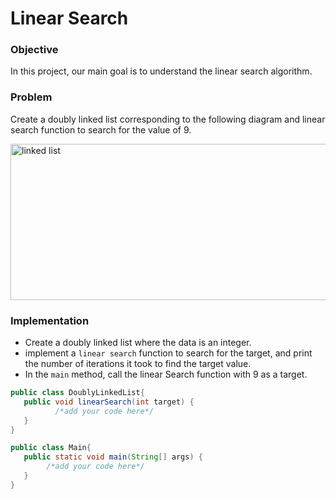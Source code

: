 # Linear Search

### Objective
In this project, our main goal is to understand the linear search algorithm.


### Problem
Create a doubly linked list corresponding to the following diagram and linear search function to search for the value of 9.
                                                           
<img width="999" height="250" alt="linked list" src="https://github.com/SAFCSP-Team/linear-search/blob/main/Image/search-project.jpg">

### Implementation
* Create a doubly linked list where the data is an integer.
* implement a `linear search` function to search for the target, and  print the number of iterations it took to find the target value.
* In the `main` method, call the linear Search function with 9 as a target.
                                           
```java
public class DoublyLinkedList{
   public void linearSearch(int target) {
          /*add your code here*/
   }
}
```
```java
public class Main{
   public static void main(String[] args) {
        /*add your code here*/
   }
}
```
